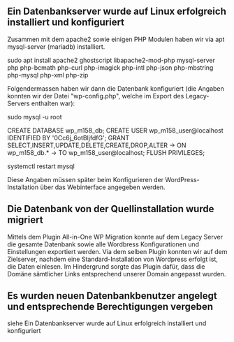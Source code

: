 ## Ein Datenbankserver wurde auf Linux erfolgreich installiert und konfiguriert
Zusammen mit dem apache2 sowie einigen PHP Modulen haben wir via apt mysql-server (mariadb) installiert.

sudo apt install apache2 ghostscript libapache2-mod-php mysql-server php php-bcmath php-curl php-imagick php-intl php-json php-mbstring php-mysql php-xml php-zip


Folgendermassen haben wir dann die Datenbank konfiguriert (die Angaben konnten wir der Datei "wp-config.php", welche im Export des Legacy-Servers enthalten war):

sudo mysql -u root



CREATE DATABASE wp_m158_db;
CREATE USER wp_m158_user@localhost IDENTIFIED BY '0Cc6j_6otBljfdfG';
GRANT SELECT,INSERT,UPDATE,DELETE,CREATE,DROP,ALTER
    -> ON wp_m158_db.*
    -> TO wp_m158_user@localhost; 
FLUSH PRIVILEGES;



systemctl restart mysql


Diese Angaben müssen später beim Konfigurieren der WordPress-Installation über das Webinterface angegeben werden.

## Die Datenbank von der Quellinstallation wurde migriert

Mittels dem Plugin All-in-One WP Migration konnte auf dem Legacy Server die gesamte Datenbank sowie alle Wordbress Konfigurationen und Einstellungen exportiert werden. Via dem selben Plugin konnten wir auf dem Zielserver, nachdem eine Standard-Installation von Wordpress erfolgt ist, die Daten einlesen. Im Hindergrund sorgte das Plugin dafür, dass die Domäne sämtlicher Links entsprechend unserer Domain angepasst wurden.

## Es wurden neuen Datenbankbenutzer angelegt und entsprechende Berechtigungen vergeben
siehe Ein Datenbankserver wurde auf Linux erfolgreich installiert und konfiguriert